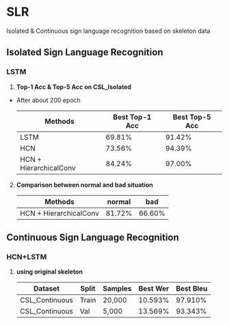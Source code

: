 # SLR
Isolated & Continuous sign language recognition based on skeleton data

## Isolated Sign Language Recognition

### LSTM

1. **Top-1 Acc & Top-5 Acc on CSL_Isolated**
- After about 200 epoch

   | Methods                | Best Top-1 Acc     | Best Top-5 Acc    |
   | ---------------------- | ------------------ | ----------------- |
   | LSTM                   | 69.81%             | 91.42%            |
   | HCN                    | 73.56%             | 94.39%            |
   | HCN + HierarchicalConv | 84.24%             | 97.00%            |

2. **Comparison between normal and bad situation**

   | Methods                | normal             | bad               |
   | ---------------------- | ------------------ | ----------------- |
   | HCN + HierarchicalConv | 81.72%             | 66.60%            |


## Continuous Sign Language Recognition

### HCN+LSTM

1. **using original skeleton**

   | Dataset        | Split    | Samples | Best Wer     | Best Bleu     |
   | -------------- | -------- | ------- | ------------ | ------------- |
   | CSL_Continuous | Train    | 20,000  | 10.593%      | 97.910%       |
   | CSL_Continuous | Val      |  5,000  | 13.569%      | 93.343%       |

